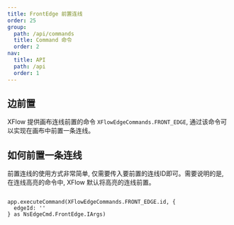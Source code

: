 ```yaml
---
title: FrontEdge 前置连线
order: 25
group:
  path: /api/commands
  title: Command 命令
  order: 2
nav:
  title: API
  path: /api
  order: 1
---
```


## 边前置

XFlow 提供画布连线前置的命令 `XFlowEdgeCommands.FRONT_EDGE`, 通过该命令可以实现在画布中前置一条连线。

## 如何前置一条连线

前置连线的使用方式非常简单, 仅需要传入要前置的连线ID即可。需要说明的是, 在连线高亮的命令中, XFlow 默认将高亮的连线前置。

```tsx | pure

app.executeCommand(XFlowEdgeCommands.FRONT_EDGE.id, {
  edgeId: ''
} as NsEdgeCmd.FrontEdge.IArgs)

```
